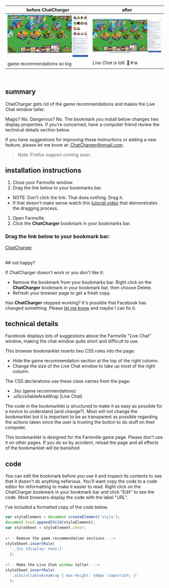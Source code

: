 | before ChatCharger | after |
| -------      | --------      |
|![tiny chat window](images/tiny_chat.png)|![tall chat window](images/tall_chat.png)|
|game recommendations so big|_Live Chat is tall._ 💜☀️❄️|

<br>

## summary
ChatCharger gets rid of the game recommendations and makes the Live Chat
window taller.

Magic? No. Dangerous? No. The bookmark you install
below changes two display properties. If you're
concerned, have a computer friend review the technical details
section below.

If you have suggestions for improving these instructions or adding
a new feature, please let me know at:
[ChatCharger@gmail.com](mailto:ChatCharger@gmail.com).

> Note: Firefox support coming soon.

## installation instructions

1. Close your Farmville window.
1. Drag the link below to your bookmarks bar.
  * NOTE: Don't click the link. That does nothing. Drag it.
  * If that doesn't make sense watch this [tutorial video](https://www.youtube.com/watch?v=-E6h7Z5fPlg) that demonstrates the dragging process.
1. Open Farmville.
1. Click the **ChatCharger** bookmark in your bookmarks bar.

### Drag the link below to your bookmark bar:

<a href="javascript: var styleElement = document.createElement('style');document.head.appendChild(styleElement);var styleSheet = styleElement.sheet;styleSheet.insertRule('._3ss {display: none;}');styleSheet.insertRule('.uiScrollableAreaWrap { max-height: 540px !important; }');"> ChatCharger</a>

<br>
## not happy?

If ChatCharger doesn't work or you don't like it:

* Remove the bookmark from your bookmarks bar. Right click on the
**ChatCharger** bookmark in your bookmark bar, then choose Delete.
* Refresh your browser page to get a fresh copy.

Has **ChatCharger** stopped working? It's possible that Facebook has changed
something. Please
[let me know](mailto:ChatCharger@gmail.com)
and maybe I can fix it.

## technical details

Facebook displays lots of suggestions above the Farmville "Live Chat"
window, making the chat window quite short and difficult to use.

This browser bookmarklet inserts two CSS rules into the page:

* Hide the game recommendation section at the top of the right column.
* Change the size of the Live Chat window to take up most of the right column.

The CSS declarations use these class names from the page:

* .3ss (game recommendations)
* .uiScrollableAreaWrap (Live Chat)

The code in the bookmarklet is structured to make it as easy as
possible for a novice to understand (and change?). Most will not
change the bookmarklet but it is important to be as transparent
as possible regarding the actions taken since the user is trusting
the button to do stuff on their computer.

This bookmarklet is designed for the Farmville game page.
Please don't use it on other pages. If you do so by
accident, reload the page and all effects of the
bookmarklet will be banished.

## code
You can edit the bookmark before you use it and inspect its contents
to see that it doesn't do anything nefarious. You'll want
copy the code to a code editor for reformatting to make it easier
to read. Right click on the ChatCharger bookmark in your bookmark bar
and click "Edit" to see the code. Most browsers display the code with the label "URL".

I've included a formatted copy of the code below.

```javascript
var styleElement = document.createElement('style');
document.head.appendChild(styleElement);
var styleSheet = styleElement.sheet;

<!-- Remove the game recommendation sections. -->
styleSheet.insertRule(
  '._3ss {display: none;}'
  );

<!-- Make the Live Chat window taller. -->
styleSheet.insertRule(
  '.uiScrollableAreaWrap { max-height: 540px !important; }'
  );
```
